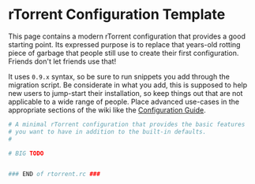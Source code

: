 # rTorrent Configuration Template

This page contains a modern rTorrent configuration that provides a good starting point.
Its expressed purpose is to replace that years-old rotting piece of garbage that people still use to create their first configuration. Friends don't let friends use that!

It uses `0.9.x` syntax, so be sure to run snippets you add through
the migration script. Be considerate in what you add, this is supposed
to help new users to jump-start their installation, so keep things
out that are not applicable to a wide range of people. Place advanced
use-cases in the appropriate sections of the wiki like the
[Configuration Guide](https://github.com/rakshasa/rtorrent/wiki/Config-Guide).

```ini
# A minimal rTorrent configuration that provides the basic features
# you want to have in addition to the built-in defaults.
#

# BIG TODO


### END of rtorrent.rc ###
```